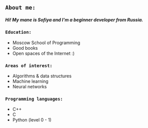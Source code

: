 ## `About me:`
##### Hi! My mane is Sofiya and I'm a beginner developer from Russia.

### `Education:`
  * Moscow School of Programming
  * Good books
  * Open spaces of the Internet :)

### `Areas of interest:`
  * Algorithms & data structures
  * Machine learning
  * Neural networks

### `Programming languages:`
  * С++
  * C
  * Python (level 0 - 1)
